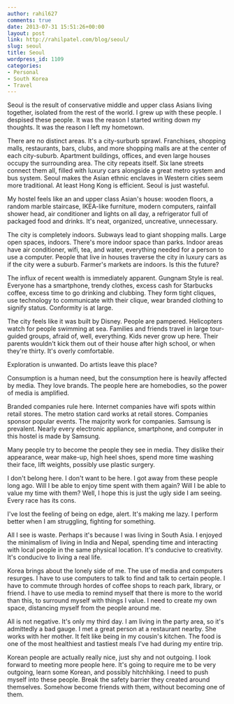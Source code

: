```yaml
---
author: rahil627
comments: true
date: 2013-07-31 15:51:26+00:00
layout: post
link: http://rahilpatel.com/blog/seoul/
slug: seoul
title: Seoul
wordpress_id: 1109
categories:
- Personal
- South Korea
- Travel
---
```


Seoul is the result of conservative middle and upper class Asians living together, isolated from the rest of the world. I grew up with these people. I despised these people. It was the reason I started writing down my thoughts. It was the reason I left my hometown.

There are no distinct areas. It's a city-surburb sprawl. Franchises, shopping malls, restaurants, bars, clubs, and more shopping malls are at the center of each city-suburb. Apartment buildings, offices, and even large houses occupy the surrounding area. The city repeats itself. Six lane streets connect them all, filled with luxury cars alongside a great metro system and bus system. Seoul makes the Asian ethnic enclaves in Western cities seem more traditional. At least Hong Kong is efficient. Seoul is just wasteful.

My hostel feels like an and upper class Asian's house: wooden floors, a random marble staircase, IKEA-like furniture, modern computers, rainfall shower head, air conditioner and lights on all day, a refrigerator full of packaged food and drinks. It's neat, organized, uncreative, unnecessary.

The city is completely indoors. Subways lead to giant shopping malls. Large open spaces, indoors. There's more indoor space than parks. Indoor areas have air conditioner, wifi, tea, and water, everything needed for a person to use a computer. People that live in houses traverse the city in luxury cars as if the city were a suburb. Farmer's markets are indoors. Is this the future?

The influx of recent wealth is immediately apparent. Gungnam Style is real. Everyone has a smartphone, trendy clothes, excess cash for Starbucks coffee, excess time to go drinking and clubbing. They form tight cliques, use technology to communicate with their clique, wear branded clothing to signify status. Conformity is at large.

The city feels like it was built by Disney. People are pampered. Helicopters watch for people swimming at sea. Families and friends travel in large tour-guided groups, afraid of, well, everything. Kids never grow up here. Their parents wouldn't kick them out of their house after high school, or when they're thirty. It's overly comfortable.

Exploration is unwanted. Do artists leave this place?

Consumption is a human need, but the consumption here is heavily affected by media. They love brands. The people here are homebodies, so the power of media is amplified.

Branded companies rule here. Internet companies have wifi spots within retail stores. The metro station card works at retail stores. Companies sponsor popular events. The majority work for companies. Samsung is prevalent. Nearly every electronic appliance, smartphone, and computer in this hostel is made by Samsung.

Many people try to become the people they see in media. They dislike their appearance, wear make-up, high heel shoes, spend more time washing their face, lift weights, possibly use plastic surgery.

I don't belong here. I don't want to be here. I got away from these people long ago. Will I be able to enjoy time spent with them again? Will I be able to value my time with them? Well, I hope this is just the ugly side I am seeing. Every race has its cons.

I've lost the feeling of being on edge, alert. It's making me lazy. I perform better when I am struggling, fighting for something.

All I see is waste. Perhaps it's because I was living in South Asia. I enjoyed the minimalism of living in India and Nepal, spending time and interacting with local people in the same physical location. It's conducive to creativity. It's conducive to living a real life.

Korea brings about the lonely side of me. The use of media and computers resurges. I have to use computers to talk to find and talk to certain people. I have to commute through hordes of coffee shops to reach park, library, or friend. I have to use media to remind myself that there is more to the world than this, to surround myself with things I value. I need to create my own space, distancing myself from the people around me.

All is not negative. It's only my third day. I am living in the party area, so it's admittedly a bad gauge. I met a great person at a restaurant nearby. She works with her mother. It felt like being in my cousin's kitchen. The food is one of the most healthiest and tastiest meals I've had during my entire trip.

Korean people are actually really nice, just shy and not outgoing. I look forward to meeting more people here. It's going to require me to be very outgoing, learn some Korean, and possibly hitchhiking. I need to push myself into these people. Break the safety barrier they created around themselves. Somehow become friends with them, without becoming one of them.
